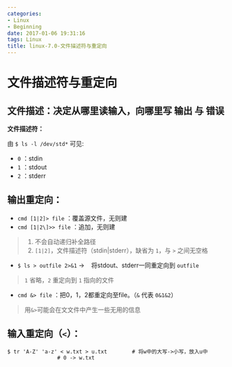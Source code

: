 ```yaml
---
categories:
- Linux
- Beginning
date: 2017-01-06 19:31:16
tags: Linux
title: linux-7.0-文件描述符与重定向
---
```


# 文件描述符与重定向

## 文件描述：决定从哪里读输入，向哪里写 输出 与 错误

**文件描述符：**

 由 `$ ls -l /dev/std*` 可见:

- `0` ：stdin
- `1` ：stdout
- `2` ：stderr

## 输出重定向：

- `cmd [1|2]> file` ：覆盖源文件，无则建
- `cmd [1|2\]>> file` ：追加，无则建

> 1. 不会自动递归补全路径
> 2. `[1|2]`，文件描述符（stdin|stderr），缺省为 `1`，与 `>` 之间无空格

- `$ ls > outfile 2>&1` ->    将stdout、stderr一同重定向到 `outfile`

> `1` 省略，`2` 重定向到 `1` 指向的文件

- `cmd &> file` ：把0，1，2都重定向至file。（`&` 代表 `0&1&2`）

> 用`&>`可能会在文文件中产生一些无用的信息

## 输入重定向（`<`）：

```
$ tr 'A-Z' 'a-z' < w.txt > u.txt        # 将w中的大写->小写，放入u中
                # 0 -> w.txt
```